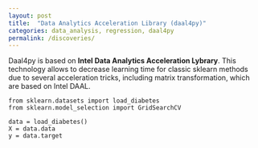 ```yaml
---
layout: post
title:  "Data Analytics Acceleration Library (daal4py)"
categories: data_analysis, regression, daal4py
permalink: /discoveries/
---
```


Daal4py is based on **Intel Data Analytics Acceleration Lybrary**. This technology allows to decrease learning time for classic sklearn methods due to several acceleration tricks, including matrix transformation, which are based on Intel DAAL.


    from sklearn.datasets import load_diabetes
    from sklearn.model_selection import GridSearchCV

    data = load_diabetes()
    X = data.data
    y = data.target




